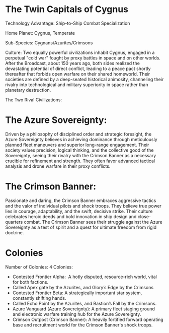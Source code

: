 # The Twin Capitals of Cygnus

Technology Advantage: Ship-to-Ship Combat Specialization

Home Planet: Cygnus, Temperate

Sub-Species: Cygnans/Azurites/Crimsons

Culture: Two equally powerful civilizations inhabit Cygnus, engaged in a perpetual "cold war" fought by proxy battles in space and on other worlds. After the Broadcast, about 150 years ago, both sides realized the devastating potential of direct conflict, leading to a peace pact shortly thereafter that forbids open warfare on their shared homeworld. Their societies are defined by a deep-seated historical animosity, channeling their rivalry into technological and military superiority in space rather than planetary destruction.

The Two Rival Civilizations:

# The Azure Sovereignty:  

Driven by a philosophy of disciplined order and strategic foresight, the Azure Sovereignty believes in achieving dominance through meticulously planned fleet maneuvers and superior long-range engagement. Their society values precision, logical thinking, and the collective good of the Sovereignty, seeing their rivalry with the Crimson Banner as a necessary crucible for refinement and strength. They often favor advanced tactical analysis and drone warfare in their proxy conflicts.
# The Crimson Banner:  
Passionate and daring, the Crimson Banner embraces aggressive tactics and the valor of individual pilots and shock troops. They believe true power lies in courage, adaptability, and the swift, decisive strike. Their culture celebrates heroic deeds and bold innovation in ship design and close-quarters combat. The Crimson Banner sees their struggle against the Azure Sovereignty as a test of spirit and a quest for ultimate freedom from rigid doctrine.

# Colonies 
Number of Colonies: 4
Colonies:
- Contested Frontier Alpha:  A hotly disputed, resource-rich world, vital for both factions.
- Called Apex gate by the Azurites, and Glory’s Edge by the Crimsons
- Contested Frontier Beta: A strategically important star system, constantly shifting hands.
- Called Echo Point by the Azurites, and Bastion’s Fall by the Crimsons.
- Azure Vanguard (Azure Sovereignty): A primary fleet staging ground and electronic warfare training hub for the Azure Sovereignty.
- Crimson Outpost (Crimson Banner): A heavily fortified forward operating base and recruitment world for the Crimson Banner's shock troops.
